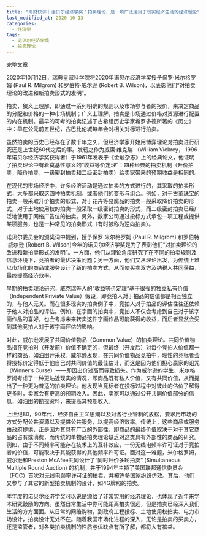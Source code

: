```yaml
---
title: "南财快评｜诺贝尔经济学奖：拍卖理论，是一项广泛运用于现实经济生活的经济理论"
last_modified_at: 2020-10-13
categories:
  - 经济学
tags:
  - 诺贝尔经济学奖
  - 拍卖理论
---
```


[完整文章](https://m.21jingji.com/article/20201013/herald/9c7653b2687494ab30a9532b146a2f78.html)

2020年10月12日，瑞典皇家科学院将2020年诺贝尔经济学奖授予保罗·米尔格罗姆 (Paul R. Milgrom) 和罗伯特·威尔逊 (Robert B. Wilson)，以表彰他们“对拍卖理论的改进和新拍卖形式的发明”。

拍卖，狭义上理解，即通过一系列明确的规则以及市场参与者的报价，来决定商品的分配和价格的一种市场机制；广义上理解，拍卖是市场通过价格对资源进行配置的内在机制。最早的可考的拍卖记述于古希腊历史学家希罗多德所著的《历史》中：早在公元前五世纪，古巴比伦城每年会对相关对标进行拍卖。

虽然拍卖的历史已经存在了数千年之久，但经济学家开始用博弈理论对拍卖进行研究还是上世纪60代之后的事。发轫之作为威廉·维克瑞 （William Vickrey， 1996年诺贝尔经济学奖获得者）于1961年发表于《金融杂志》上的经典论文，他证明了拍卖理论中有着奠基性意义的“收益等价定理”：四种经典的拍卖机制（升价拍卖，降价拍卖，一级密封拍卖和二级密封拍卖）给卖家带来的预期收益是相同的。

在现代的市场经济中，许多经济活动是通过拍卖的方式进行的，其采取的拍卖形式，大多都采取这四种拍卖机制，或者他们的变形与组合。例如，对于古董珠宝的拍卖一般采取升价拍卖的形式，对于花卉等易腐品的拍卖一般采取降价拍卖的形式，对于土地使用权的拍卖一般采取一级密封拍卖的形式，而二级密封拍卖已经广泛地使用于网络广告位的拍卖。另外，数家公司通过投标方式承包一项工程或提供某项服务，也是一种常见的拍卖形式（有时被称为逆向拍卖）。

诺贝尔委员会的颁奖词中提到，授予保罗·米尔格罗姆 (Paul R. Milgrom) 和罗伯特·威尔逊 (Robert B. Wilson)今年的诺贝尔经济学奖是为了表彰他们“对拍卖理论的改进和新拍卖形式的发明”。一方面，他们从理论角度研究了在不同的拍卖规则及信息环境下，竞拍者的最优决策问题；另一方面，他们又从理论出发，为传统上难以市场化的商品或服务设计了新的拍卖方式，从而使买卖双方及纳税人共同获益，最终提高经济效率。

早期的拍卖理论研究，威克瑞等人的“收益等价定理”基于很强的独立私有价值（Independent Priviate Value）假设，即竞拍人对于拍品的估值都是相互独立的，与他人无关。而在很多现实的拍卖例子中，竞拍人对于拍品的评估往往还依赖于他人对拍品的评估。例如，在字画的拍卖中，竞拍人不仅会考虑到自己对于该字画作品的喜好，也会考虑未来转卖这件字画作品可能获得的收益，而后者显然会受到其他竞拍人对于该字画评估的影响。

对此，威尔逊发展了共同价值物品（Common Value）的拍卖理论。共同价值物品指在竞拍时（开发前）价值不确定的，但最终（开发后）对每个竞拍人价值都一样的商品，如油田开采权。威尔逊发现，在共同价值物品竞拍中，理性的竞标者会将投标价定得低于他自己对共同价值的最佳估计，而这是因为他们担心赢家的诅咒（Winner’s Curse）——即因出价过高而导致损失。作为威尔逊的学生，米尔格罗姆考虑了一种更贴近现实的情况，即商品既有私人价值，又有共同价值，从而提出了一种更为普适的拍卖理论。他发现当竞标者在投标过程中对彼此的估价了解得更多时，卖家会有更高的预期收入。因此，卖家可以通过公开共同价值部分的信息，如油田的勘探资料，来提高其预期收入。

上世纪80，90年代，经济自由主义思潮以及对各行业管制的放松，要求用市场的方式分配公共资源以及提供公共服务，以提高经济效率。传统上，这些商品或服务由政府提供，正是因为其具有广泛的外部性，即商品的最终价值取决于对于其它商品的占有或消费，而传统的单物品拍卖理论缺乏对这类具有外部性的商品的研究。例如，由于不同频率可能存在技术上的互补效应，一份无线电频率许可证对于竞拍者的价值，可能取决于其能获得的其他频率许可证。面对这一难题，米尔格罗姆，威尔逊和Preston McAfee共同设计了“同时升价多轮拍卖” (Simultaneous Multiple Round Auction) 的机制，并于1994年主持了美国联邦通信委员会（FCC）首次对无线电频率许可证的拍卖，并被许多国家纷纷仿效。其后，他们又参与了其它的新型拍卖机制的设计，如4G牌照的拍卖。

本年度的诺贝尔经济学奖可以说是颁给了非常实用的经济理论，也体现了近年来学术研究鼓励的方向。虽然日常生活中你可能距离拍卖很远，但是拍卖已经深入我们生活的方方面面。从日常的网络购物，到政府工程投标、土地使用权拍卖、电力市场设计，拍卖设计无处不在。随着我国市场化进程的深入，无论是拍卖的买卖方，还是监管者，对各类拍卖机制的性质与优缺点有所了解，都将大有裨益。
